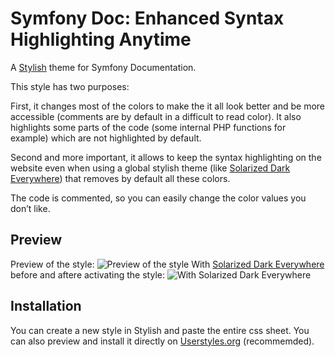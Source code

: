 Symfony Doc: Enhanced Syntax Highlighting Anytime
=================

A [Stylish](https://addons.mozilla.org/firefox/addon/stylish/) theme for Symfony Documentation. 

This style has two purposes:

First, it changes most of the colors to make the it all look better and be more accessible (comments are by default in a difficult to read color). It also highlights some parts of the code (some internal PHP functions for example) which are not highlighted by default.

Second and more important, it allows to keep the syntax highlighting on the website even when using a global stylish theme (like [Solarized Dark Everywhere](http://userstyles.org/styles/98305/solarized-dark-everywhere)) that removes by default all these colors.

The code is commented, so you can easily change the color values you don’t like.

Preview
-------
Preview of the style:
![Preview of the style](http://i.imgur.com/AR19Q5m.png)
With [Solarized Dark Everywhere](http://userstyles.org/styles/98305/solarized-dark-everywhere) before and aftere activating the style:
![With Solarized Dark Everywhere](http://i.imgur.com/NiXsyZE.png)

Installation
------------

You can create a new style in Stylish and paste the entire css sheet. You can also preview and install it directly on [Userstyles.org](http://userstyles.org/styles/99771/symfony-doc-enhanced-syntax-highlighting-anytime) (recommemded).

